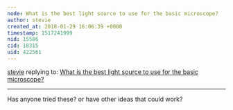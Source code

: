 ```yaml
---
node: What is the best light source to use for the basic microscope?  
author: stevie
created_at: 2018-01-29 16:06:39 +0000
timestamp: 1517241999
nid: 15586
cid: 18315
uid: 422561
---
```




[stevie](../profile/stevie) replying to: [What is the best light source to use for the basic microscope?  ](../notes/stevie/01-22-2018/what-is-the-best-light-source-to-use-for-the-basic-microscope)

----
Has anyone tried these? or have other ideas that could work? 